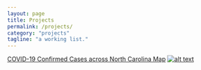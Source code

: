 ```yaml
---
layout: page
title: Projects
permalink: /projects/
category: "projects"
tagline: "a working list."
---
```


[COVID-19 Confirmed Cases across North Carolina Map](_site/projects/covid_project/covid_confirmedcase_map.html)
[![alt text](_site/projects/covid_project/COVID_ConfirmedCaseCount_Map.png "NC Map of Confirmed COVID Cases")](_site/projects/covid_project/covid_confirmedcase_map.html)